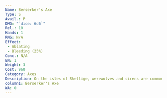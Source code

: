 ```yaml
---
Name: Berserker's Axe
Type: S
Avail.: P
DMG: "`dice: 6d6`"
Rel.: 10
Hands: 1
RNG: N/A
Effect:
 - Ablating
 - Bleeding (25%)
Conc.: N/A
EN: 1
Weight: 3
Cost: 960
Category: Axes
Description: On the isles of Skellige, werewolves and sirens are common and witch- ers are rare. Combine that with the insane bravado of your aver- age Skelliger and you get this bas- tard. A two-meter axe with a huge bearded head, etched with Skellige runes.
column1: Berserker's Axe
WA: 0
---
```

